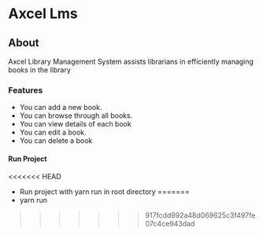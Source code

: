 # Axcel Lms

## About

Axcel Library Management System  assists librarians in efficiently managing books in the library

### Features

- You can add a new book.
- You can browse through all books.
- You can view details of each book
- You can edit a book.
- You can delete a book

#### Run Project
<<<<<<< HEAD

- Run project with yarn run in root directory
=======
- yarn run
>>>>>>> 917fcdd992a48d069625c3f497fe07c4ce943dad
